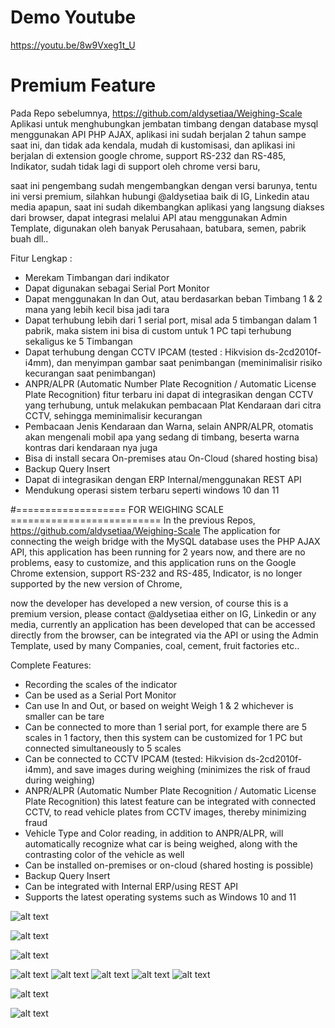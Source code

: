 # Demo Youtube
https://youtu.be/8w9Vxeg1t_U
# Premium Feature
Pada Repo sebelumnya,
https://github.com/aldysetiaa/Weighing-Scale
Aplikasi untuk menghubungkan jembatan timbang dengan database mysql menggunakan API PHP AJAX, aplikasi ini sudah berjalan 2 tahun sampe saat ini, dan tidak ada kendala, mudah di kustomisasi, dan aplikasi ini berjalan di extension google chrome,
support RS-232 dan RS-485, Indikator, sudah tidak lagi di support oleh chrome versi baru,

saat ini pengembang sudah mengembangkan dengan versi barunya, tentu ini versi premium, silahkan hubungi @aldysetiaa baik di IG, Linkedin atau media apapun,
saat ini sudah dikembangkan aplikasi yang langsung diakses dari browser, dapat integrasi melalui API atau menggunakan Admin Template,
digunakan oleh banyak Perusahaan, batubara, semen, pabrik buah dll..

Fitur Lengkap :
- Merekam Timbangan dari indikator
- Dapat digunakan sebagai Serial Port Monitor
- Dapat menggunakan In dan Out, atau berdasarkan beban Timbang 1 & 2 mana yang lebih kecil bisa jadi tara
- Dapat terhubung lebih dari 1 serial port, misal ada 5 timbangan dalam 1 pabrik, maka sistem ini bisa di custom untuk 1 PC tapi terhubung sekaligus ke 5 Timbangan
- Dapat terhubung dengan CCTV IPCAM (tested : Hikvision ds-2cd2010f-i4mm), dan menyimpan gambar saat penimbangan (meminimalisir risiko kecurangan saat penimbangan)
- ANPR/ALPR (Automatic Number Plate Recognition / Automatic License Plate Recognition) fitur terbaru ini dapat di integrasikan dengan CCTV yang terhubung, untuk melakukan pembacaan Plat Kendaraan dari citra CCTV, sehingga meminimalisir kecurangan
- Pembacaan Jenis Kendaraan dan Warna, selain ANPR/ALPR, otomatis akan mengenali mobil apa yang sedang di timbang, beserta warna kontras dari kendaraan nya juga
- Bisa di install secara On-premises atau On-Cloud (shared hosting bisa)
- Backup Query Insert
- Dapat di integrasikan dengan ERP Internal/menggunakan REST API
- Mendukung operasi sistem terbaru seperti windows 10 dan 11

#=================== FOR WEIGHING SCALE ==========================
In the previous Repos,
https://github.com/aldysetiaa/Weighing-Scale
The application for connecting the weigh bridge with the MySQL database uses the PHP AJAX API, this application has been running for 2 years now, and there are no problems, easy to customize, and this application runs on the Google Chrome extension,
support RS-232 and RS-485, Indicator, is no longer supported by the new version of Chrome,

now the developer has developed a new version, of course this is a premium version, please contact @aldysetiaa either on IG, Linkedin or any media,
currently an application has been developed that can be accessed directly from the browser, can be integrated via the API or using the Admin Template,
used by many Companies, coal, cement, fruit factories etc..

Complete Features:
- Recording the scales of the indicator
- Can be used as a Serial Port Monitor
- Can use In and Out, or based on weight Weigh 1 & 2 whichever is smaller can be tare
- Can be connected to more than 1 serial port, for example there are 5 scales in 1 factory, then this system can be customized for 1 PC but connected simultaneously to 5 scales
- Can be connected to CCTV IPCAM (tested: Hikvision ds-2cd2010f-i4mm), and save images during weighing (minimizes the risk of fraud during weighing)
- ANPR/ALPR (Automatic Number Plate Recognition / Automatic License Plate Recognition) this latest feature can be integrated with connected CCTV, to read vehicle plates from CCTV images, thereby minimizing fraud
- Vehicle Type and Color reading, in addition to ANPR/ALPR, will automatically recognize what car is being weighed, along with the contrasting color of the vehicle as well
- Can be installed on-premises or on-cloud (shared hosting is possible)
- Backup Query Insert
- Can be integrated with Internal ERP/using REST API
- Supports the latest operating systems such as Windows 10 and 11

![alt text](https://github.com/aldysetiaa/Weighing-Scale2/blob/main/plate_recog.png)

![alt text](https://github.com/aldysetiaa/Weighing-Scale2/blob/main/custom.png)

![alt text](https://github.com/aldysetiaa/Weighing-Scale2/blob/main/cctv_preview.png)


![alt text](https://github.com/aldysetiaa/Weighing-Scale2/blob/main/1.png)
![alt text](https://github.com/aldysetiaa/Weighing-Scale2/blob/main/2.png)
![alt text](https://github.com/aldysetiaa/Weighing-Scale2/blob/main/3.png)
![alt text](https://github.com/aldysetiaa/Weighing-Scale2/blob/main/4.png)
![alt text](https://github.com/aldysetiaa/Weighing-Scale2/blob/main/5.png)

![alt text](https://github.com/aldysetiaa/Weighing-Scale/blob/main/indicator.jpg)

![alt text](https://github.com/aldysetiaa/Weighing-Scale/blob/main/ind2.jfif)
